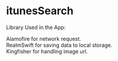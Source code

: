# itunesSearch

Library Used in the App:

Alamofire for network request.\
RealmSwift for saving data to local storage.\
Kingfisher for handling image url.


